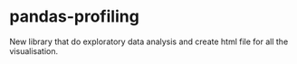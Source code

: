 # pandas-profiling
New library that do exploratory data analysis and create html file for all the visualisation.
